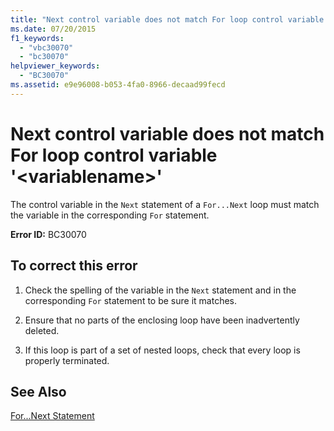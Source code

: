 ```yaml
---
title: "Next control variable does not match For loop control variable &#39;&lt;variablename&gt;&#39;"
ms.date: 07/20/2015
f1_keywords: 
  - "vbc30070"
  - "bc30070"
helpviewer_keywords: 
  - "BC30070"
ms.assetid: e9e96008-b053-4fa0-8966-decaad99fecd
---
```

# Next control variable does not match For loop control variable &#39;&lt;variablename&gt;&#39;
The control variable in the `Next` statement of a `For...Next` loop must match the variable in the corresponding `For` statement.  
  
 **Error ID:** BC30070  
  
## To correct this error  
  
1. Check the spelling of the variable in the `Next` statement and in the corresponding `For` statement to be sure it matches.  
  
2. Ensure that no parts of the enclosing loop have been inadvertently deleted.  
  
3. If this loop is part of a set of nested loops, check that every loop is properly terminated.  
  
## See Also  
 [For...Next Statement](../../visual-basic/language-reference/statements/for-next-statement.md)
